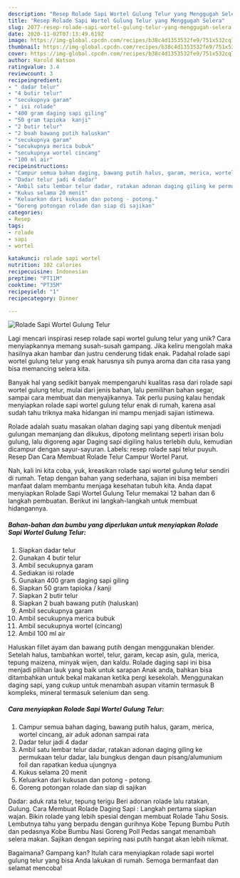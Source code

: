 ```yaml
---
description: "Resep Rolade Sapi Wortel Gulung Telur yang Menggugah Selera"
title: "Resep Rolade Sapi Wortel Gulung Telur yang Menggugah Selera"
slug: 2077-resep-rolade-sapi-wortel-gulung-telur-yang-menggugah-selera
date: 2020-11-02T07:13:49.619Z
image: https://img-global.cpcdn.com/recipes/b38c4d1353532fe9/751x532cq70/rolade-sapi-wortel-gulung-telur-foto-resep-utama.jpg
thumbnail: https://img-global.cpcdn.com/recipes/b38c4d1353532fe9/751x532cq70/rolade-sapi-wortel-gulung-telur-foto-resep-utama.jpg
cover: https://img-global.cpcdn.com/recipes/b38c4d1353532fe9/751x532cq70/rolade-sapi-wortel-gulung-telur-foto-resep-utama.jpg
author: Harold Watson
ratingvalue: 3.4
reviewcount: 3
recipeingredient:
- " dadar telur"
- "4 butir telur"
- "secukupnya garam"
- " isi rolade"
- "400 gram daging sapi giling"
- "50 gram tapioka  kanji"
- "2 butir telur"
- "2 buah bawang putih haluskan"
- "secukupnya garam"
- "secukupnya merica bubuk"
- "secukupnya wortel cincang"
- "100 ml air"
recipeinstructions:
- "Campur semua bahan daging, bawang putih halus, garam, merica, wortel cincang, air aduk adonan sampai rata"
- "Dadar telur jadi 4 dadar"
- "Ambil satu lembar telur dadar, ratakan adonan daging giling ke permukaan telur dadar, lalu bungkus dengan daun pisang/alumunium foil dan rapatkan kedua ujungnya"
- "Kukus selama 20 menit"
- "Keluarkan dari kukusan dan potong - potong."
- "Goreng potongan rolade dan siap di sajikan"
categories:
- Resep
tags:
- rolade
- sapi
- wortel

katakunci: rolade sapi wortel 
nutrition: 102 calories
recipecuisine: Indonesian
preptime: "PT11M"
cooktime: "PT35M"
recipeyield: "1"
recipecategory: Dinner

---
```



![Rolade Sapi Wortel Gulung Telur](https://img-global.cpcdn.com/recipes/b38c4d1353532fe9/751x532cq70/rolade-sapi-wortel-gulung-telur-foto-resep-utama.jpg)

Lagi mencari inspirasi resep rolade sapi wortel gulung telur yang unik? Cara menyiapkannya memang susah-susah gampang. Jika keliru mengolah maka hasilnya akan hambar dan justru cenderung tidak enak. Padahal rolade sapi wortel gulung telur yang enak harusnya sih punya aroma dan cita rasa yang bisa memancing selera kita.

Banyak hal yang sedikit banyak mempengaruhi kualitas rasa dari rolade sapi wortel gulung telur, mulai dari jenis bahan, lalu pemilihan bahan segar, sampai cara membuat dan menyajikannya. Tak perlu pusing kalau hendak menyiapkan rolade sapi wortel gulung telur enak di rumah, karena asal sudah tahu triknya maka hidangan ini mampu menjadi sajian istimewa.

Rolade adalah suatu masakan olahan daging sapi yang dibentuk menjadi gulungan memanjang dan dikukus, dipotong melintang seperti irisan bolu gulung, lalu digoreng agar Daging sapi digiling halus terlebih dulu, kemudian dicampur dengan sayur-sayuran. Labels: resep rolade sapi telur puyuh. Resep Dan Cara Membuat Rolade Telur Campur Wortel Parut.


Nah, kali ini kita coba, yuk, kreasikan rolade sapi wortel gulung telur sendiri di rumah. Tetap dengan bahan yang sederhana, sajian ini bisa memberi manfaat dalam membantu menjaga kesehatan tubuh kita. Anda dapat menyiapkan Rolade Sapi Wortel Gulung Telur memakai 12 bahan dan 6 langkah pembuatan. Berikut ini langkah-langkah untuk membuat hidangannya.

<!--inarticleads1-->

##### Bahan-bahan dan bumbu yang diperlukan untuk menyiapkan Rolade Sapi Wortel Gulung Telur:

1. Siapkan  dadar telur
1. Gunakan 4 butir telur
1. Ambil secukupnya garam
1. Sediakan  isi rolade
1. Gunakan 400 gram daging sapi giling
1. Siapkan 50 gram tapioka / kanji
1. Siapkan 2 butir telur
1. Siapkan 2 buah bawang putih (haluskan)
1. Ambil secukupnya garam
1. Ambil secukupnya merica bubuk
1. Ambil secukupnya wortel (cincang)
1. Ambil 100 ml air


Haluskan fillet ayam dan bawang putih dengan menggunakan blender. Setelah halus, tambahkan wortel, telur, garam, kecap asin, gula, merica, tepung maizena, minyak wijen, dan kaldu. Rolade daging sapi ini bisa menjadi pilihan lauk yang baik untuk sarapan Anak anda, bahkan bisa ditambahkan untuk bekal makanan ketika pergi kesekolah. Menggunakan daging sapi, yang cukup untuk menambah asupan vitamin termasuk B kompleks, mineral termasuk selenium dan seng. 

<!--inarticleads2-->

##### Cara menyiapkan Rolade Sapi Wortel Gulung Telur:

1. Campur semua bahan daging, bawang putih halus, garam, merica, wortel cincang, air aduk adonan sampai rata
1. Dadar telur jadi 4 dadar
1. Ambil satu lembar telur dadar, ratakan adonan daging giling ke permukaan telur dadar, lalu bungkus dengan daun pisang/alumunium foil dan rapatkan kedua ujungnya
1. Kukus selama 20 menit
1. Keluarkan dari kukusan dan potong - potong.
1. Goreng potongan rolade dan siap di sajikan


Dadar: aduk rata telur, tepung terigu Beri adonan rolade lalu ratakan, Gulung. Cara Membuat Rolade Daging Sapi : Langkah pertama siapkan wajan. Bikin rolade yang lebih spesial dengan membuat Rolade Tahu Sosis. Lembutnya tahu yang berpadu dengan gurihnya Kobe Tepung Bumbu Putih dan pedasnya Kobe Bumbu Nasi Goreng Poll Pedas sangat menambah selera makan. Sajikan dengan sepiring nasi putih hangat akan lebih nikmat. 

Bagaimana? Gampang kan? Itulah cara menyiapkan rolade sapi wortel gulung telur yang bisa Anda lakukan di rumah. Semoga bermanfaat dan selamat mencoba!
